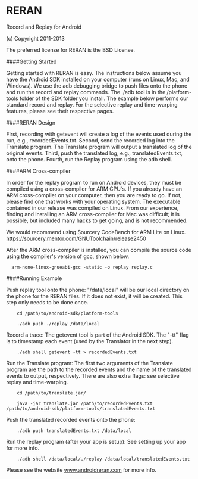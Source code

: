 
RERAN
=====
Record and Replay for Android

(c)  Copyright 2011-2013

The preferred license for RERAN is the BSD License.

####Getting Started

Getting started with RERAN is easy. The instructions below assume you
have the Android SDK installed on your computer (runs on Linux, Mac, 
and Windows). We use the adb debugging bridge to push files onto the 
phone and run the record and replay commands. The ./adb tool is in the 
/platform-tools folder of the SDK folder you install. The example below 
performs our standard record and replay. For the selective replay and 
time-warping features, please see their respective pages.

####RERAN Design

First, recording with getevent will create a log of the events used 
during the run, e.g., recordedEvents.txt. Second, send the recorded 
log into the Translate program. The Translate program will output a 
translated log of the original events. Third, push the translated 
log, e.g., translatedEvents.txt, onto the phone. Fourth, run the Replay 
program using the adb shell.


####ARM Cross-compiler

In order for the replay program to run on Android devices, they must be compiled using a cross-compiler for ARM CPU's. If you already have an ARM cross-compiler on your computer, then you are ready to go. If not, please find one that works with your operating system. The executable contained in our release was compiled on Linux. From our experience, finding and installing an ARM cross-compiler for Mac was difficult; it is possible, but included many hacks to get going, and is not recommended. 

We would recommend using Sourcery CodeBench for ARM Lite on Linux. 
https://sourcery.mentor.com/GNUToolchain/release2450

After the ARM cross-compiler is installed, you can compile the source code using the compiler's version of gcc, shown below.
```    
  arm-none-linux-gnueabi-gcc -static -o replay replay.c
```

####Running Example

Push replay tool onto the phone: "/data/local" will be our local 
directory on the phone for the RERAN files. If it does not exist, it 
will be created. This step only needs to be done once.
```
    cd /path/to/android-sdk/platform-tools
    
    ./adb push ./replay /data/local
```    

Record a trace: The getevent tool is part of the Android SDK. The "-tt" 
flag is to timestamp each event (used by the Translator in the next step).
```
    ./adb shell getevent -tt > recordedEvents.txt
```    

Run the Translate program: The first two arguments of the Translate 
program are the path to the recorded events and the name of the translated 
events to output, respectively. There are also extra flags: see selective 
replay and time-warping.
```
    cd /path/to/translate.jar/
    
    java -jar translate.jar /path/to/recordedEvents.txt /path/to/android-sdk/platform-tools/translatedEvents.txt
```    

Push the translated recorded events onto the phone:
```
    ./adb push translatedEvents.txt /data/local
```    

Run the replay program (after your app is setup): See setting up your 
app for more info.
```
    ./adb shell /data/local/./replay /data/local/translatedEvents.txt
```    

Please see the website www.androidreran.com for more info.
